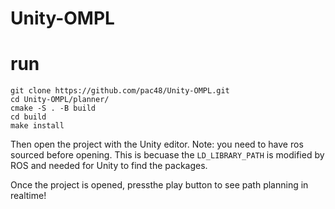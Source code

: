 # Unity-OMPL


# run
```
git clone https://github.com/pac48/Unity-OMPL.git
cd Unity-OMPL/planner/
cmake -S . -B build
cd build
make install
```
Then open the project with the Unity editor. Note: you need to have ros sourced before opening. This is becuase the `LD_LIBRARY_PATH` is modified by ROS and needed for Unity to find the packages.

Once the project is opened,  pressthe play button to see path planning in realtime! 
